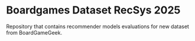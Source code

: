 # Boardgames Dataset RecSys 2025

Repository that contains recommender models evaluations for new dataset from BoardGameGeek.




